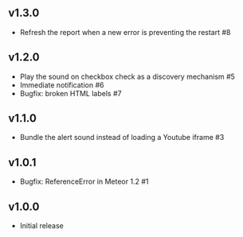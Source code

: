 ## v1.3.0

* Refresh the report when a new error is preventing the restart #8

## v1.2.0

* Play the sound on checkbox check as a discovery mechanism #5
* Immediate notification #6
* Bugfix: broken HTML labels #7

## v1.1.0

* Bundle the alert sound instead of loading a Youtube iframe #3

## v1.0.1

* Bugfix: ReferenceError in Meteor 1.2 #1

## v1.0.0

* Initial release
